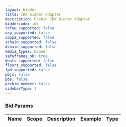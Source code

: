```yaml
---
layout: bidder
title: IDX bidder adapter
description: Prebid IDX Bidder Adapter
biddercode: idx
tcfeu_supported: false
usp_supported: false
coppa_supported: false
schain_supported: false
dchain_supported: false
media_types: banner
safeframes_ok: true
deals_supported: false
floors_supported: false
fpd_supported: false
pbjs: false
pbs: false
prebid_member: false
sidebarType: 1
---
```


### Bid Params


| Name          | Scope    | Description           | Example   | Type      |
|---------------|----------|-----------------------|-----------|-----------|
